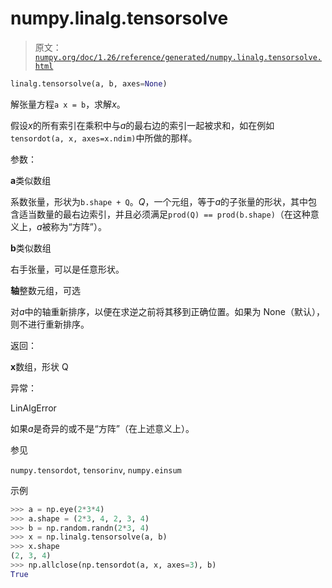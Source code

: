 # numpy.linalg.tensorsolve

> 原文：[`numpy.org/doc/1.26/reference/generated/numpy.linalg.tensorsolve.html`](https://numpy.org/doc/1.26/reference/generated/numpy.linalg.tensorsolve.html)

```py
linalg.tensorsolve(a, b, axes=None)
```

解张量方程`a x = b`，求解*x*。

假设*x*的所有索引在乘积中与*a*的最右边的索引一起被求和，如在例如`tensordot(a, x, axes=x.ndim)`中所做的那样。

参数：

**a**类似数组

系数张量，形状为`b.shape + Q`。*Q*，一个元组，等于*a*的子张量的形状，其中包含适当数量的最右边索引，并且必须满足`prod(Q) == prod(b.shape)`（在这种意义上，*a*被称为“方阵”）。

**b**类似数组

右手张量，可以是任意形状。

**轴**整数元组，可选

对*a*中的轴重新排序，以便在求逆之前将其移到正确位置。如果为 None（默认），则不进行重新排序。

返回：

**x**数组，形状 Q

异常：

LinAlgError

如果*a*是奇异的或不是“方阵”（在上述意义上）。

参见

`numpy.tensordot`, `tensorinv`, `numpy.einsum`

示例

```py
>>> a = np.eye(2*3*4)
>>> a.shape = (2*3, 4, 2, 3, 4)
>>> b = np.random.randn(2*3, 4)
>>> x = np.linalg.tensorsolve(a, b)
>>> x.shape
(2, 3, 4)
>>> np.allclose(np.tensordot(a, x, axes=3), b)
True 
```
